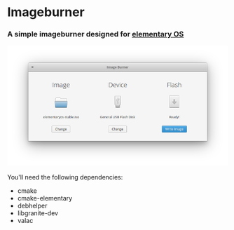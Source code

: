 # Imageburner

### A simple imageburner designed for [elementary OS](https://elementary.io/)
![screenshot](Screenshot.png)

You'll need the following dependencies:
* cmake
* cmake-elementary
* debhelper
* libgranite-dev
* valac
